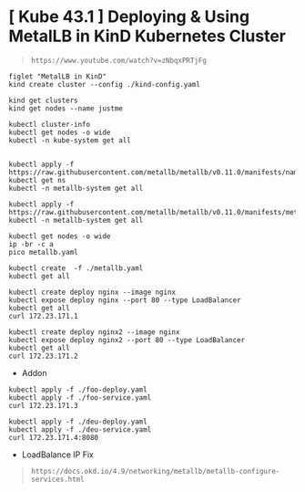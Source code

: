 # [ Kube 43.1 ] Deploying & Using MetalLB in KinD Kubernetes Cluster

> `https://www.youtube.com/watch?v=zNbqxPRTjFg`

```Shell
figlet "MetalLB in KinD"
kind create cluster --config ./kind-config.yaml 

kind get clusters 
kind get nodes --name justme

kubectl cluster-info 
kubectl get nodes -o wide
kubectl -n kube-system get all


kubectl apply -f https://raw.githubusercontent.com/metallb/metallb/v0.11.0/manifests/namespace.yaml
kubectl get ns
kubectl -n metallb-system get all

kubectl apply -f https://raw.githubusercontent.com/metallb/metallb/v0.11.0/manifests/metallb.yaml
kubectl -n metallb-system get all

kubectl get nodes -o wide
ip -br -c a
pico metallb.yaml

kubectl create  -f ./metallb.yaml 
kubectl get all

kubectl create deploy nginx --image nginx
kubectl expose deploy nginx --port 80 --type LoadBalancer
kubectl get all 
curl 172.23.171.1

kubectl create deploy nginx2 --image nginx
kubectl expose deploy nginx2 --port 80 --type LoadBalancer
kubectl get all 
curl 172.23.171.2
```

- Addon

```Shell
kubectl apply -f ./foo-deploy.yaml 
kubectl apply -f ./foo-service.yaml 
curl 172.23.171.3

kubectl apply -f ./deu-deploy.yaml 
kubectl apply -f ./deu-service.yaml 
curl 172.23.171.4:8080
```

- LoadBalance IP Fix

> `https://docs.okd.io/4.9/networking/metallb/metallb-configure-services.html`

